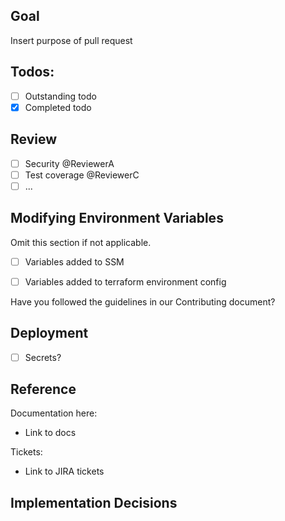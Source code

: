 ## Goal

Insert purpose of pull request

## Todos:
- [ ] Outstanding todo
- [x] Completed todo

## Review
- [ ] Security @ReviewerA
- [ ] Test coverage @ReviewerC
- [ ] ...

## Modifying Environment Variables
Omit this section if not applicable.

- [ ] Variables added to SSM
- [ ] Variables added to terraform environment config


Have you followed the guidelines in our Contributing document?

## Deployment
- [ ] Secrets?

## Reference

Documentation here:
* Link to docs

Tickets:
* Link to JIRA tickets
 
## Implementation Decisions

